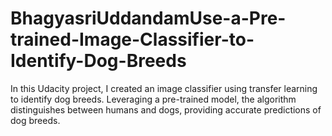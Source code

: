 # BhagyasriUddandamUse-a-Pre-trained-Image-Classifier-to-Identify-Dog-Breeds
In this Udacity project, I created an image classifier using transfer learning to identify dog breeds. Leveraging a pre-trained model, the algorithm distinguishes between humans and dogs, providing accurate predictions of dog breeds.
